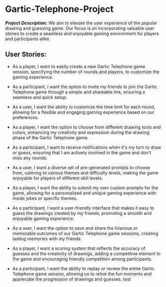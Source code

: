 # Gartic-Telephone-Project

***Project Description:***
 We aim to elevate the user experience of the popular drawing and guessing game. Our focus is on incorporating valuable user stories to create a seamless and enjoyable gaming environment for players and participants alike.

## User Stories:

- As a player, I want to easily create a new Gartic Telephone game session, specifying the number of rounds and players, to customize the gaming experience.

- As a participant, I want the option to invite my friends to join the Gartic Telephone game through a simple and shareable link, ensuring a seamless and quick setup.

- As a user, I want the ability to customize the time limit for each round, allowing for a flexible and engaging gaming experience based on our preferences.

- As a player, I want the option to choose from different drawing tools and colors, enhancing my creativity and expression during the drawing phase of the Gartic Telephone game.

- As a participant, I want to receive notifications when it's my turn to draw or guess, ensuring that I am actively involved in the game and don't miss any rounds.

- As a user, I want a diverse set of pre-generated prompts to choose from, catering to various themes and difficulty levels, making the game enjoyable for players of different skill levels.

- As a player, I want the ability to submit my own custom prompts for the game, allowing for a personalized and unique gaming experience with inside jokes or specific themes.

- As a participant, I want a user-friendly interface that makes it easy to guess the drawings created by my friends, promoting a smooth and enjoyable gaming experience.

- As a user, I want the option to save and share the hilarious or memorable outcomes of our Gartic Telephone game sessions, creating lasting memories with my friends.

- As a player, I want a scoring system that reflects the accuracy of guesses and the creativity of drawings, adding a competitive element to the game and encouraging friendly competition among participants.

- As a participant, I want the ability to replay or review the entire Gartic Telephone game session, allowing us to relive the fun moments and appreciate the progression of drawings and guesses. test
